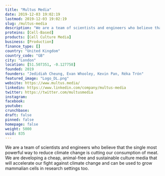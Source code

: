 ```yaml
---
title: "Multus Media"
date: 2019-12-03 19:02:19
lastmod: 2019-12-03 19:02:19
slug: /multus-media
description: "We are a team of scientists and engineers who believe that the single most powerful way to reduce climate change is cutting our consumption of meat. We are developing a cheap, animal-free and sustainable culture media that will accelerate our fight against climate change and can be used to grow mammalian cells in research settings too."
proteins: [Cell-Based]
products: [Cell Culture Media]
business: [Production]
finance_type: []
country: "United Kingdom"
country_code: "GB"
city: "London"
location: [51.507351, -0.127758]
founded: 2019
founders: "Jedidiah Cheung, Evan Whooley, Kevin Pan, Réka Trón"
featured_image: "Logo_DL.png"
website: https://www.multus.media/
linkedin: https://www.linkedin.com/company/multus-media
twitter: https://twitter.com/multusmedia
instagram: 
facebook: 
youtube: 
crunchbase: 
draft: false
pinned: false
homepage: false
weight: 5000
uuid: 835
---
```

We are a team of scientists and engineers who believe that the single most powerful way to reduce climate change is cutting our consumption of meat. We are developing a cheap, animal-free and sustainable culture media that will accelerate our fight against climate change and can be used to grow mammalian cells in research settings too.
